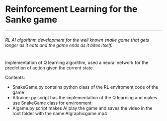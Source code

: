 # Reinforcement Learning for the Sanke game
--- 
###### RL AI algorithm development for the well known snake game that gets longer as it eats and the game ends as it bites itself.
#
Implementation of Q learning algorithm, used a neural network for the prediction of action given the current state. 

Contents:
* SnakeGame.py contains python class of the RL enviroment code of the game
* AItrainer.py script has the implementation of the Q learning and makes use SnakeGame class for environment
* AIgame.py script makes AI play the game and saves the video in the root folder with the name AIgraphicgame.mp4
